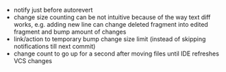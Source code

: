  - notify just before autorevert
 - change size counting can be not intuitive because of the way text diff works,
   e.g. adding new line can change deleted fragment into edited fragment and bump amount of changes
 - link/action to temporary bump change size limit (instead of skipping notifications till next commit)
 - change count to go up for a second after moving files until IDE refreshes VCS changes
